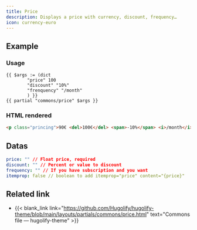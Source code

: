 ```yaml
---
title: Price
description: Displays a price with currency, discount, frequency…
icon: currency-euro
---
```

## Example

### Usage

```go-html-template
{{ $args := (dict
        "price" 100
        "discount" "10%"
        "frenquency" "/month"
        ) }}
{{ partial "commons/price" $args }}
```

### HTML rendered

```html
<p class="princing">90€ <del>100€</del> <span>-10%</span> <i>/month</i></p>
```

## Datas

```yml
price: "" // Float price, required
discount: "" // Percent or value to discount
frequency: "" // If you have subscription and you want 
itemprop: false // boolean to add itemprop="price" content="{price}"
```

## Related link

- {{< blank_link link="https://github.com/Hugolify/hugolify-theme/blob/main/layouts/partials/commons/price.html" text="Commons file — hugolify-theme" >}}